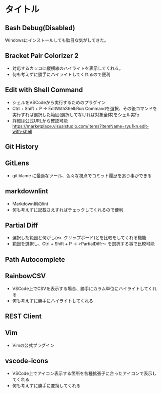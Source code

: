 # タイトル

## Bash Debug(Disabled)

Windowsにインストールしても駄目な気がしてきた。

## Bracket Pair Colorizer 2

- 対応するカッコに縦横線のハイライトを表示してくれる。
- 何も考えずに勝手にハイライトしてくれるので便利

## Edit with Shell Command

- シェルをVSCodeから実行するためのプラグイン
- Ctrl + Shift + P → EditWithShell:Run Commandを選択、その後コマンドを実行すれば選択した範囲(選択してなければ対象全体)をシェル実行
- 詳細は公式URLから確認可能  
<https://marketplace.visualstudio.com/items?itemName=ryu1kn.edit-with-shell>

## Git History

## GitLens

- git blame に最適なツール、色々な視点でコミット履歴を追う事ができる

## markdownlint

- Markdown用のlint
- 何も考えずに記載さえすればチェックしてくれるので便利

## Partial Diff

- 選択した範囲と何がし(ex. クリップボード)とを比較をしてくれる機能
- 範囲を選択し、Ctrl + Shift + P → >PartialDiff:～ を選択する事で比較可能

## Path Autocomplete

## RainbowCSV

- VSCode上でCSVを表示する場合、勝手にカラム単位にハイライトしてくれる
- 何も考えずに勝手にハイライトしてくれる

## REST Client

## Vim

- Vimの公式プラグイン

## vscode-icons

- VSCode上でアイコン表示する箇所を各種拡張子に合ったアイコンで表示してくれる
- 何も考えずに勝手に変換してくれる